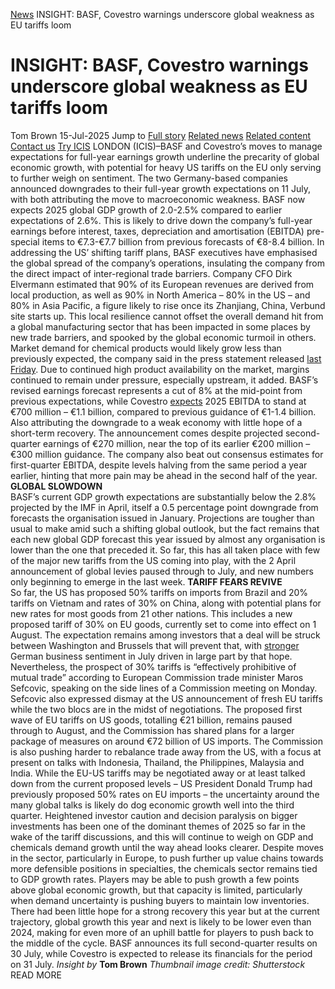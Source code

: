 [News](https://www.icis.com/explore/resources/news/) INSIGHT: BASF, Covestro warnings underscore global weakness as EU tariffs loom
# INSIGHT: BASF, Covestro warnings underscore global weakness as EU tariffs loom
Tom Brown
15-Jul-2025
Jump to
[Full story](https://www.icis.com/explore/resources/news/2025/07/15/11119430/insight-basf-covestro-warnings-underscore-global-weakness-as-eu-tariffs-loom/#full-story)
[Related news](https://www.icis.com/explore/resources/news/2025/07/15/11119430/insight-basf-covestro-warnings-underscore-global-weakness-as-eu-tariffs-loom/#related-articles)
[Related content](https://www.icis.com/explore/resources/news/2025/07/15/11119430/insight-basf-covestro-warnings-underscore-global-weakness-as-eu-tariffs-loom/#related-contents)
[Contact us](https://www.icis.com/explore/resources/news/2025/07/15/11119430/insight-basf-covestro-warnings-underscore-global-weakness-as-eu-tariffs-loom/#contact-us)
[Try ICIS](https://www.icis.com/explore/contact/try-icis-today/?intcmp=individual-news_try-icis)
LONDON (ICIS)–BASF and Covestro’s moves to manage expectations for full-year earnings growth underline the precarity of global economic growth, with potential for heavy US tariffs on the EU only serving to further weigh on sentiment. 
The two Germany-based companies announced downgrades to their full-year growth expectations on 11 July, with both attributing the move to macroeconomic weakness. 
BASF now expects 2025 global GDP growth of 2.0-2.5% compared to earlier expectations of 2.6%. 
This is likely to drive down the company’s full-year earnings before interest, taxes, depreciation and amortisation (EBITDA) pre-special items to €7.3-€7.7 billion from previous forecasts of €8-8.4 billion. 
In addressing the US’ shifting tariff plans, BASF executives have emphasised the global spread of the company’s operations, insulating the company from the direct impact of inter-regional trade barriers. 
Company CFO Dirk Elvermann estimated that 90% of its European revenues are derived from local production, as well as 90% in North America – 80% in the US – and 80% in Asia Pacific, a figure likely to rise once its Zhanjiang, China, Verbund site starts up. 
This local resilience cannot offset the overall demand hit from a global manufacturing sector that has been impacted in some places by new trade barriers, and spooked by the global economic turmoil in others. 
Market demand for chemical products would likely grow less than previously expected, the company said in the press statement released [last Friday](https://subscriber.icis.com/search/news/petchem/news-article-00111098284). Due to continued high product availability on the market, margins continued to remain under pressure, especially upstream, it added. 
BASF’s revised earnings forecast represents a cut of 8% at the mid-point from previous expectations, while Covestro [expects](https://subscriber.icis.com/search/news/petchem/news-article-00111118583) 2025 EBITDA to stand at €700 million – €1.1 billion, compared to previous guidance of €1-1.4 billion. 
Also attributing the downgrade to a weak economy with little hope of a short-term recovery. The announcement comes despite projected second-quarter earnings of €270 million, near the top of its earlier €200 million – €300 million guidance. 
The company also beat out consensus estimates for first-quarter EBITDA, despite levels halving from the same period a year earlier, hinting that more pain may be ahead in the second half of the year. 
**GLOBAL SLOWDOWN**  
BASF’s current GDP growth expectations are substantially below the 2.8% projected by the IMF in April, itself a 0.5 percentage point downgrade from forecasts the organisation issued in January. 
Projections are tougher than usual to make amid such a shifting global outlook, but the fact remains that each new global GDP forecast this year issued by almost any organisation is lower than the one that preceded it. 
So far, this has all taken place with few of the major new tariffs from the US coming into play, with the 2 April announcement of global levies paused through to July, and new numbers only beginning to emerge in the last week. 
**TARIFF FEARS REVIVE**  
So far, the US has proposed 50% tariffs on imports from Brazil and 20% tariffs on Vietnam and rates of 30% on China, along with potential plans for new rates for most goods from 21 other nations. This includes a new proposed tariff of 30% on EU goods, currently set to come into effect on 1 August. 
The expectation remains among investors that a deal will be struck between Washington and Brussels that will prevent that, with [stronger](https://subscriber.icis.com/search/news/petchem/news-article-00111119383) German business sentiment in July driven in large part by that hope. 
Nevertheless, the prospect of 30% tariffs is “effectively prohibitive of mutual trade” according to European Commission trade minister Maros Sefcovic, speaking on the side lines of a Commission meeting on Monday. 
Sefcovic also expressed dismay at the US announcement of fresh EU tariffs while the two blocs are in the midst of negotiations. 
The proposed first wave of EU tariffs on US goods, totalling €21 billion, remains paused through to August, and the Commission has shared plans for a larger package of measures on around €72 billion of US imports. 
The Commission is also pushing harder to rebalance trade away from the US, with a focus at present on talks with Indonesia, Thailand, the Philippines, Malaysia and India. 
While the EU-US tariffs may be negotiated away or at least talked down from the current proposed levels – US President Donald Trump had previously proposed 50% rates on EU imports – the uncertainty around the many global talks is likely do dog economic growth well into the third quarter. 
Heightened investor caution and decision paralysis on bigger investments has been one of the dominant themes of 2025 so far in the wake of the tariff discussions, and this will continue to weigh on GDP and chemicals demand growth until the way ahead looks clearer. 
Despite moves in the sector, particularly in Europe, to push further up value chains towards more defensible positions in specialties, the chemicals sector remains tied to GDP growth rates. 
Players may be able to push growth a few points above global economic growth, but that capacity is limited, particularly when demand uncertainty is pushing buyers to maintain low inventories. 
There had been little hope for a strong recovery this year but at the current trajectory, global growth this year and next is likely to be lower even than 2024, making for even more of an uphill battle for players to push back to the middle of the cycle. 
BASF announces its full second-quarter results on 30 July, while Covestro is expected to release its financials for the period on 31 July. 
_Insight by_ **Tom Brown**
_Thumbnail image credit: Shutterstock_
READ MORE